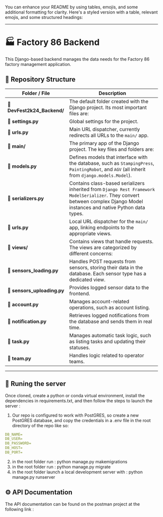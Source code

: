 You can enhance your README by using tables, emojis, and some additional formatting for clarity. Here's a styled version with a table, relevant emojis, and some structured headings:

---

# 🏭 Factory 86 Backend

This Django-based backend manages the data needs for the Factory 86 factory management application.

## 📂 Repository Structure

| Folder / File | Description |
|---------------|-------------|
| :file_folder: **DevFest2k24_Backend/** | The default folder created with the Django project. Its most important files are: |
| :page_facing_up: **settings.py** | Global settings for the project. |
| :page_facing_up: **urls.py** | Main URL dispatcher, currently redirects all URLs to the `main/` app. |
| :file_folder: **main/** | The primary app of the Django project. The key files and folders are: |
| :page_facing_up: **models.py** | Defines models that interface with the database, such as `StampingPress`, `PaintingRobot`, and `AGV` (all inherit from `django.models.Model`). |
| :page_facing_up: **serializers.py** | Contains class-based serializers inherited from `Django Rest Framework ModelSerializer`. They convert between complex Django Model instances and native Python data types. |
| :page_facing_up: **urls.py** | Local URL dispatcher for the `main/` app, linking endpoints to the appropriate views. |
| :file_folder: **views/** | Contains views that handle requests. The views are categorized by different concerns: |
| :page_facing_up: **sensors_loading.py** | Handles POST requests from sensors, storing their data in the database. Each sensor type has a dedicated view. |
| :page_facing_up: **sensors_uploading.py** | Provides logged sensor data to the frontend. |
| :page_facing_up: **account.py** | Manages account-related operations, such as account listing. |
| :page_facing_up: **notification.py** | Retrieves logged notifications from the database and sends them in real time. |
| :page_facing_up: **task.py** | Manages automatic task logic, such as listing tasks and updating their statuses. |
| :page_facing_up: **team.py** | Handles logic related to operator teams. |

---

## 🏃 Runing the server
Once cloned, create a python or conda virtual environment, install the dependencies in requirements.txt, and then follow the steps to launch the server :
1. Our repo is configured to work with PostGRES, so create a new PostGRES database, and copy the credentials in a .env file in the root directory of the repo like so:
```yaml
DB_NAME=
DB_USER=
DB_PASSWORD=
DB_HOST=
DB_PORT=
```
2. in the root folder run : python manage.py makemigrations
3. in the root folder run : python manage.py migrate
4. in the root folder launch a local development server with : python manage.py runserver

## ⚙️ API Documentation
The API documentation can be found on the postman project at the following link : 
